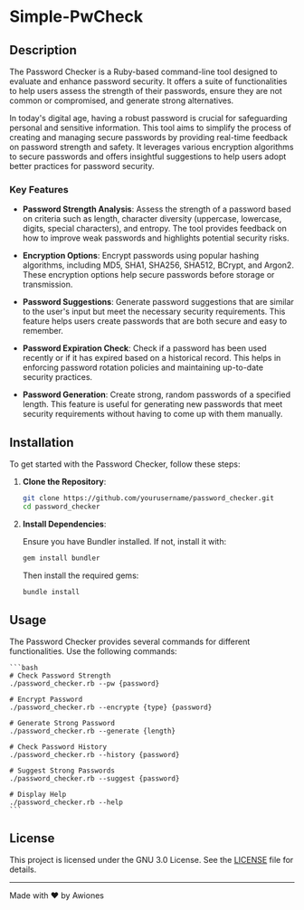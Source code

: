 # Simple-PwCheck

## Description

The Password Checker is a Ruby-based command-line tool designed to evaluate and enhance password security. It offers a suite of functionalities to help users assess the strength of their passwords, ensure they are not common or compromised, and generate strong alternatives.

In today's digital age, having a robust password is crucial for safeguarding personal and sensitive information. This tool aims to simplify the process of creating and managing secure passwords by providing real-time feedback on password strength and safety. It leverages various encryption algorithms to secure passwords and offers insightful suggestions to help users adopt better practices for password security.

### Key Features

- **Password Strength Analysis**: Assess the strength of a password based on criteria such as length, character diversity (uppercase, lowercase, digits, special characters), and entropy. The tool provides feedback on how to improve weak passwords and highlights potential security risks.

- **Encryption Options**: Encrypt passwords using popular hashing algorithms, including MD5, SHA1, SHA256, SHA512, BCrypt, and Argon2. These encryption options help secure passwords before storage or transmission.

- **Password Suggestions**: Generate password suggestions that are similar to the user's input but meet the necessary security requirements. This feature helps users create passwords that are both secure and easy to remember.

- **Password Expiration Check**: Check if a password has been used recently or if it has expired based on a historical record. This helps in enforcing password rotation policies and maintaining up-to-date security practices.

- **Password Generation**: Create strong, random passwords of a specified length. This feature is useful for generating new passwords that meet security requirements without having to come up with them manually.

## Installation

To get started with the Password Checker, follow these steps:

1. **Clone the Repository**:

    ```bash
    git clone https://github.com/yourusername/password_checker.git
    cd password_checker
    ```

2. **Install Dependencies**:

    Ensure you have Bundler installed. If not, install it with:

    ```bash
    gem install bundler
    ```

    Then install the required gems:

    ```bash
    bundle install
    ```

## Usage

The Password Checker provides several commands for different functionalities. Use the following commands:

    ```bash
    # Check Password Strength
    ./password_checker.rb --pw {password}

    # Encrypt Password
    ./password_checker.rb --encrypte {type} {password}

    # Generate Strong Password
    ./password_checker.rb --generate {length}

    # Check Password History
    ./password_checker.rb --history {password}

    # Suggest Strong Passwords
    ./password_checker.rb --suggest {password}

    # Display Help
    ./password_checker.rb --help
    ```

## License

This project is licensed under the GNU 3.0 License. See the [LICENSE](LICENSE) file for details.

---

Made with ❤️ by Awiones

